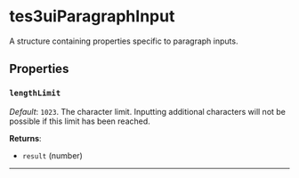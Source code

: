 # tes3uiParagraphInput

A structure containing properties specific to paragraph inputs.

## Properties

### `lengthLimit`

*Default*: `1023`. The character limit. Inputting additional characters will not be possible if this limit has been reached.

**Returns**:

* `result` (number)

***

